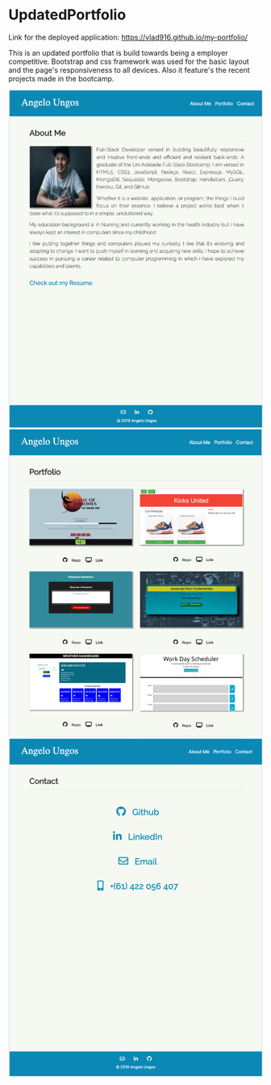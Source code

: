 # UpdatedPortfolio

Link for the deployed application: https://vlad916.github.io/my-portfolio/

This is an updated portfolio that is build towards being a employer competitive. Bootstrap and css framework
was used for the basic layout and the page's responsiveness to all devices. Also it feature's the recent projects 
made in the bootcamp. 


<img src="assets/images/aboutme.png"> 

<img src="assets/images/portfolio.png"> 

<img src="assets/images/contact.png"> 
